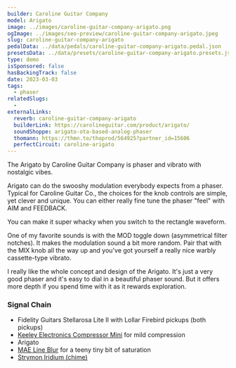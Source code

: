 ```yaml
---
builder: Caroline Guitar Company
model: Arigato
image: ../images/caroline-guitar-company-arigato.png
ogImage: ../images/seo-preview/caroline-guitar-company-arigato.jpeg
slug: caroline-guitar-company-arigato
pedalData: ../data/pedals/caroline-guitar-company-arigato.pedal.json
presetsData: ../data/presets/caroline-guitar-company-arigato.presets.json
type: demo
isSponsored: false
hasBackingTrack: false
date: 2023-03-03
tags:
  - phaser
relatedSlugs:
  -
externalLinks:
  reverb: caroline-guitar-company-arigato
  builderLink: https://carolineguitar.com/product/arigato/
  soundShoppe: arigato-ota-based-analog-phaser
  thomann: https://thmn.to/thoprod/564925?partner_id=15606
  perfectCircuit: caroline-arigato
---
```


The Arigato by Caroline Guitar Company is phaser and vibrato with nostalgic vibes.

Arigato can do the swooshy modulation everybody expects from a phaser. Typical for Caroline Guitar Co., the choices for the knob controls are simple, yet clever and unique. You can either really fine tune the phaser "feel" with AIM and FEEDBACK.

You can make it super whacky when you switch to the rectangle waveform.

One of my favorite sounds is with the MOD toggle down (asymmetrical filter notches). It makes the modulation sound a bit more random. Pair that with the MIX knob all the way up and you've got yourself a really nice warbly cassette-type vibrato.

I really like the whole concept and design of the Arigato. It's just a very good phaser and it's easy to dial in a beautiful phaser sound. But it offers more depth if you spend time with it as it rewards exploration.

### Signal Chain

- Fidelity Guitars Stellarosa Lite II with Lollar Firebird pickups (both pickups)
- [Keeley Electronics Compressor Mini](/demos/keeley-electronics-compressor-mini) for mild compression
- Arigato
- [MAE Line Blur](/demos/mask-audio-electronics-line-blur) for a teeny tiny bit of saturation
- [Strymon Iridium (chime)](/demos/strymon-iridium)
